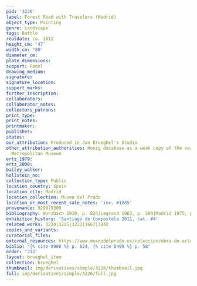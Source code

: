 ```yaml
---
pid: '3226'
label: Forest Road with Travelers (Madrid)
object_type: Painting
genre: Landscape
tags: Battle
realdate: ca. 1612
height_cm: '47'
width_cm: '80'
diameter_cm: 
plate_dimensions: 
support: Panel
drawing_medium: 
signature: 
signature_location: 
support_marks: 
further_inscription: 
collaborators: 
collaborator_notes: 
collectors_patrons: 
print_type: 
print_notes: 
printmaker: 
publisher: 
states: 
our_attribution: Produced in Jan Brueghel's Studio
other_attribution_authorities: Honig database as a weak copy of the version in the
  Metropolitan Museum
ertz_1979: 
ertz_2008: 
bailey_walker: 
hollstein_no: 
collection_type: Public
location_country: Spain
location_city: Madrid
location_collection: Museo del Prado
location_or_most_recent_sale_notes: 'inv. #1885'
provenance: 5299|5300
bibliography: Wurzbach 1910, p. 824|Legrand 1963, p. 200|Madrid 1975, p. 58
exhibition_history: 'Santiago de Compostela 2011, cat. #4'
related_works: 3224|3225|3223|3667|3842
copies_and_variants: 
curatorial_files: 
external_resources: https://www.museodelprado.es/coleccion/obra-de-arte/bosque-con-carretas-atravesando-un-arroyo-y/1ce44a87-f8e3-41f1-8526-2f4a05b0e43b
biblio: "{% cite 8900 %} p. 824, {% cite 8498 %} p. 58"
order: '313'
layout: brueghel_item
collection: brueghel
thumbnail: img/derivatives/simple/3226/thumbnail.jpg
full: img/derivatives/simple/3226/full.jpg
---
```

